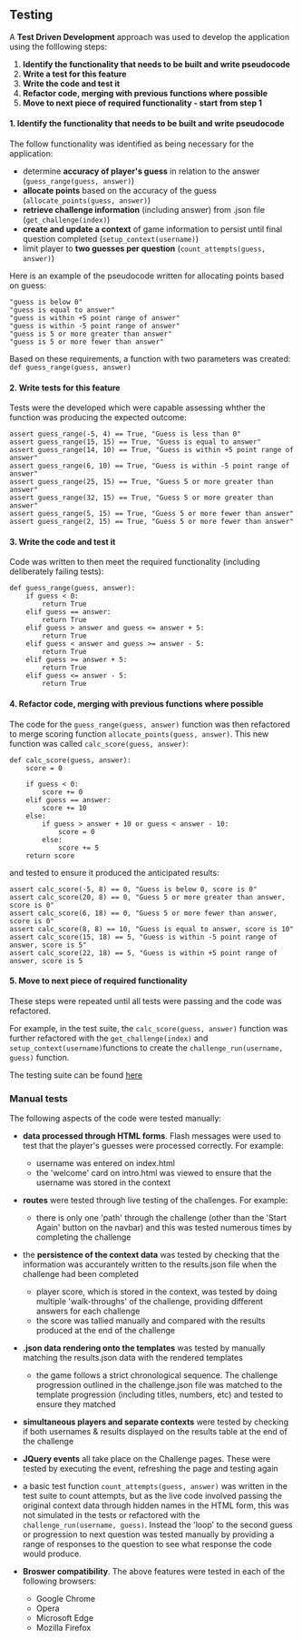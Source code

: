 ## Testing

A **Test Driven Development** approach was used to develop the application using the folllowing steps:

1. **Identify the functionality that needs to be built and write pseudocode**
2. **Write a test for this feature**
3. **Write the code and test it**
4. **Refactor code, merging with previous functions where possible**
5. **Move to next piece of required functionality - start from step 1**


#### 1. Identify the functionality that needs to be built and write pseudocode
The follow functionality was identified as being necessary for the application:

* determine **accuracy of player's guess** in relation to the answer (``guess_range(guess, answer)``)
* **allocate points** based on the accuracy of the guess (``allocate_points(guess, answer)``)
* **retrieve challenge information** (including answer) from .json file (``get_challenge(index)``)
* **create and update a context** of game information to persist until final question completed (``setup_context(username)``)
* limit player to **two guesses per question** (``count_attempts(guess, answer)``)

Here is an example of the pseudocode written for allocating points based on guess:

    "guess is below 0"
    "guess is equal to answer"
    "guess is within +5 point range of answer"
    "guess is within -5 point range of answer"
    "guess is 5 or more greater than answer"
    "guess is 5 or more fewer than answer"

Based on these requirements, a function with two parameters was created:
    ``def guess_range(guess, answer)``

#### 2. Write tests for this feature
Tests were the developed which were capable assessing whther the function was producing the expected outcome:

    assert guess_range(-5, 4) == True, "Guess is less than 0"
    assert guess_range(15, 15) == True, "Guess is equal to answer"
    assert guess_range(14, 10) == True, "Guess is within +5 point range of answer"
    assert guess_range(6, 10) == True, "Guess is within -5 point range of answer"
    assert guess_range(25, 15) == True, "Guess 5 or more greater than answer"
    assert guess_range(32, 15) == True, "Guess 5 or more greater than answer"
    assert guess_range(5, 15) == True, "Guess 5 or more fewer than answer"
    assert guess_range(2, 15) == True, "Guess 5 or more fewer than answer"

#### 3. Write the code and test it
Code was written to then meet the required functionality (including deliberately failing tests):

    def guess_range(guess, answer):
        if guess < 0:
            return True
        elif guess == answer:
            return True
        elif guess > answer and guess <= answer + 5:
            return True    
        elif guess < answer and guess >= answer - 5:
            return True
        elif guess >= answer + 5:
            return True
        elif guess <= answer - 5:
            return True

#### 4. Refactor code, merging with previous functions where possible
The code for the ``guess_range(guess, answer)`` function was then refactored to merge scoring function ``allocate_points(guess, answer)``. This new function was called ``calc_score(guess, answer)``:

    def calc_score(guess, answer):
        score = 0    
        
        if guess < 0:
            score += 0
        elif guess == answer:
            score += 10
        else:
            if guess > answer + 10 or guess < answer - 10:
                score = 0
            else:      
                score += 5  
        return score

and tested to ensure it produced the anticipated results:

    assert calc_score(-5, 8) == 0, "Guess is below 0, score is 0"
    assert calc_score(20, 8) == 0, "Guess 5 or more greater than answer, score is 0"
    assert calc_score(6, 18) == 0, "Guess 5 or more fewer than answer, score is 0"
    assert calc_score(8, 8) == 10, "Guess is equal to answer, score is 10"
    assert calc_score(15, 18) == 5, "Guess is within -5 point range of answer, score is 5"
    assert calc_score(22, 18) == 5, "Guess is within +5 point range of answer, score is 5


#### 5. Move to next piece of required functionality
These steps were repeated until all tests were passing and the code was refactored.

For example, in the test suite, the ``calc_score(guess, answer)`` function was further refactored with the ``get_challenge(index)`` and ``setup_context(username)``functions to create the ``challenge_run(username, guess)`` function.

The testing suite can be found [here]('testing.py') 


### Manual tests
The following aspects of the code were tested manually:
* **data processed through HTML forms**. Flash messages were used to test that the player's guesses were processed correctly. For example:
    * username was entered on index.html
    * the 'welcome' card on intro.html was viewed to ensure that the username was stored in the context

* **routes** were tested through live testing of the challenges. For example:
    * there is only one 'path' through the challenge (other than the 'Start Again' button on the navbar) and this was tested numerous times by completing the challenge

* the **persistence of the context data** was tested by checking that the information was accurantely written to the results.json file when the challenge had been completed
    * player score, which is stored in the context, was tested by doing multiple 'walk-throughs' of the challenge, providing different answers for each challenge
    * the score was tallied manually and compared with the results produced at the end of the challenge
    
* **.json data rendering onto the templates** was tested by manually matching the results.json data with the rendered templates
    * the game follows a strict chronological sequence. The challenge progression outlined in the challenge.json file was matched to the template progression (including titles, numbers, etc) and tested to ensure they matched
    
* **simultaneous players and separate contexts** were tested by checking if both usernames & results displayed on the results table at the end of the challenge

* **JQuery events** all take place on the Challenge pages. These were tested by executing the event, refreshing the page and testing again 

* a basic test function ``count_attempts(guess, answer)`` was written in the test suite to count attempts, but as the live code involved passing the original context data through hidden names in the HTML form, this was not simulated in the tests or refactored with the ``challenge_run(username, guess)``. Instead the 'loop' to the second guess or progression to next question was tested manually by providing a range of responses to the question to see what response the code would produce.

* **Broswer compatibility**. The above features were tested in each of the following browsers:
  - Google Chrome
  - Opera
  - Microsoft Edge
  - Mozilla Firefox

